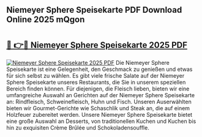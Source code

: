 ## Niemeyer Sphere Speisekarte PDF Download Online 2025 mQgon

# <h2><a href="http://gcd7rui.nevu.top/?p=Niemeyer+Sphere+Speisekarte">🔗 👉🔴 Niemeyer Sphere Speisekarte 2025 PDF</a></h2>

[![Niemeyer Sphere Speisekarte 2025 PDF](https://i.imgur.com/dBaPXMq.png)](http://gcd7rui.nevu.top/?p=Niemeyer+Sphere+Speisekarte)
Die Niemeyer Sphere Speisekarte ist eine Gelegenheit, den Geschmack zu genießen und etwas für sich selbst zu wählen. Es gibt viele frische Salate auf der Niemeyer Sphere Speisekarte unseres Restaurants, die Sie in unserem speziellen Bereich finden können. Für diejenigen, die Fleisch lieben, bieten wir eine umfangreiche Auswahl an Gerichten auf der Niemeyer Sphere Speisekarte an: Rindfleisch, Schweinefleisch, Huhn und Fisch. Unseren Auserwählten bieten wir Gourmet-Gerichte wie Schaschlik und Steak an, die auf einem Holzfeuer zubereitet werden. Unsere Niemeyer Sphere Speisekarte bietet eine große Auswahl an Desserts, von traditionellen Kuchen und Kuchen bis hin zu exquisiten Crème Brûlée und Schokoladensouffle.
